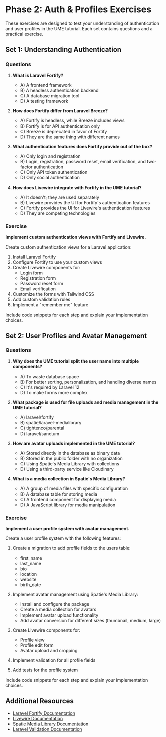 # Phase 2: Auth & Profiles Exercises

<link rel="stylesheet" href="../assets/css/styles.css">

These exercises are designed to test your understanding of authentication and user profiles in the UME tutorial. Each set contains questions and a practical exercise.

## Set 1: Understanding Authentication

### Questions

1. **What is Laravel Fortify?**
   - A) A frontend framework
   - B) A headless authentication backend
   - C) A database migration tool
   - D) A testing framework

2. **How does Fortify differ from Laravel Breeze?**
   - A) Fortify is headless, while Breeze includes views
   - B) Fortify is for API authentication only
   - C) Breeze is deprecated in favor of Fortify
   - D) They are the same thing with different names

3. **What authentication features does Fortify provide out of the box?**
   - A) Only login and registration
   - B) Login, registration, password reset, email verification, and two-factor authentication
   - C) Only API token authentication
   - D) Only social authentication

4. **How does Livewire integrate with Fortify in the UME tutorial?**
   - A) It doesn't; they are used separately
   - B) Livewire provides the UI for Fortify's authentication features
   - C) Fortify provides the UI for Livewire's authentication features
   - D) They are competing technologies

### Exercise

**Implement custom authentication views with Fortify and Livewire.**

Create custom authentication views for a Laravel application:

1. Install Laravel Fortify
2. Configure Fortify to use your custom views
3. Create Livewire components for:
   - Login form
   - Registration form
   - Password reset form
   - Email verification
4. Customize the forms with Tailwind CSS
5. Add custom validation rules
6. Implement a "remember me" feature

Include code snippets for each step and explain your implementation choices.

## Set 2: User Profiles and Avatar Management

### Questions

1. **Why does the UME tutorial split the user name into multiple components?**
   - A) To waste database space
   - B) For better sorting, personalization, and handling diverse names
   - C) It's required by Laravel 12
   - D) To make forms more complex

2. **What package is used for file uploads and media management in the UME tutorial?**
   - A) laravel/fortify
   - B) spatie/laravel-medialibrary
   - C) tightenco/parental
   - D) laravel/sanctum

3. **How are avatar uploads implemented in the UME tutorial?**
   - A) Stored directly in the database as binary data
   - B) Stored in the public folder with no organization
   - C) Using Spatie's Media Library with collections
   - D) Using a third-party service like Cloudinary

4. **What is a media collection in Spatie's Media Library?**
   - A) A group of media files with specific configuration
   - B) A database table for storing media
   - C) A frontend component for displaying media
   - D) A JavaScript library for media manipulation

### Exercise

**Implement a user profile system with avatar management.**

Create a user profile system with the following features:

1. Create a migration to add profile fields to the users table:
   - first_name
   - last_name
   - bio
   - location
   - website
   - birth_date

2. Implement avatar management using Spatie's Media Library:
   - Install and configure the package
   - Create a media collection for avatars
   - Implement avatar upload functionality
   - Add avatar conversion for different sizes (thumbnail, medium, large)

3. Create Livewire components for:
   - Profile view
   - Profile edit form
   - Avatar upload and cropping

4. Implement validation for all profile fields
5. Add tests for the profile system

Include code snippets for each step and explain your implementation choices.

## Additional Resources

- [Laravel Fortify Documentation](https://laravel.com/docs/fortify)
- [Livewire Documentation](https://livewire.laravel.com/docs)
- [Spatie Media Library Documentation](https://spatie.be/docs/laravel-medialibrary)
- [Laravel Validation Documentation](https://laravel.com/docs/validation)
